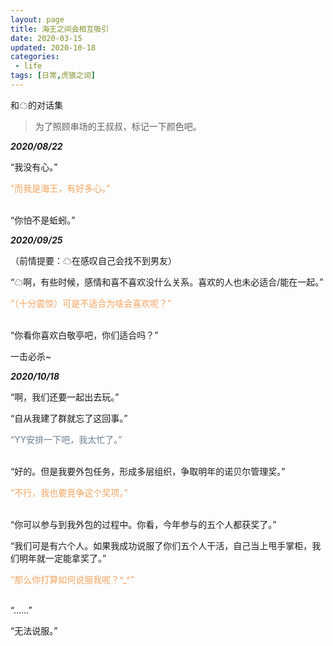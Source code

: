 ```yaml
---
layout: page
title: 海王之间会相互吸引
date: 2020-03-15
updated: 2020-10-18
categories:
 - life
tags: [日常,虎狼之词]
---
```


和☁的对话集

> 为了照顾串场的王叔叔，标记一下颜色吧。

***2020/08/22***

“我没有心。”

<font color=SandyBrown>“而我是海王，有好多心。”</font></br></br>

“你怕不是蚯蚓。”

***2020/09/25***

（前情提要：☁在感叹自己会找不到男友）

“☁啊，有些时候，感情和喜不喜欢没什么关系。喜欢的人也未必适合/能在一起。”

<font color=SandyBrown>“（十分震惊）可是不适合为啥会喜欢呢？”</font></br></br>

“你看你喜欢白敬亭吧，你们适合吗？”

一击必杀~

***2020/10/18***

“啊，我们还要一起出去玩。”

“自从我建了群就忘了这回事。”

<font color=SlateGray>“YY安排一下吧，我太忙了。”</font></br></br>

“好的。但是我要外包任务，形成多层组织，争取明年的诺贝尔管理奖。”

<font color=SandyBrown>“不行，我也要竞争这个奖项。”</font></br></br>

“你可以参与到我外包的过程中。你看，今年参与的五个人都获奖了。”

“我们可是有六个人。如果我成功说服了你们五个人干活，自己当上甩手掌柜，我们明年就一定能拿奖了。”

<font color=SandyBrown>“那么你打算如何说服我呢？^_^”</font></br></br>


“……”

“无法说服。”
